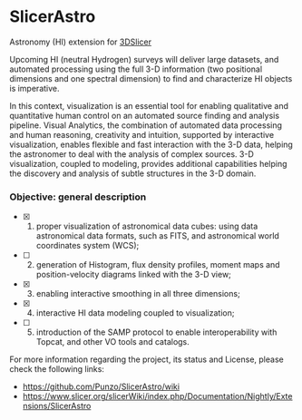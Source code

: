 # SlicerAstro
Astronomy (HI) extension for [3DSlicer](https://www.slicer.org/)

Upcoming HI (neutral Hydrogen) surveys will deliver large datasets, and automated processing using the full 3-D information (two positional dimensions and one spectral dimension) to find and characterize HI objects is imperative. 

In this context, visualization is an essential tool for enabling qualitative and quantitative human control on an automated source finding and analysis pipeline. Visual Analytics, the combination of automated data processing and human reasoning, creativity and intuition, supported by interactive visualization, enables flexible and fast interaction with the 3-D data, helping the astronomer to deal with the analysis of complex sources. 3-D visualization, coupled to modeling, provides additional capabilities helping the discovery and analysis of subtle structures in the 3-D domain.

### Objective: general description</h3>
* [x] 1) proper visualization of astronomical data cubes: using data astronomical data formats, such as FITS, and astronomical world coordinates system (WCS);
* [ ] 2) generation of Histogram, flux density profiles, moment maps and position-velocity diagrams linked with the 3-D view;
* [x] 3) enabling interactive smoothing in all three dimensions;
* [x] 4) interactive HI data modeling coupled to visualization;
* [ ] 5) introduction of the SAMP protocol to enable interoperability with Topcat, and other VO tools and catalogs.


For more information regarding the project, its status and License, please check the following links: 

* https://github.com/Punzo/SlicerAstro/wiki
* https://www.slicer.org/slicerWiki/index.php/Documentation/Nightly/Extensions/SlicerAstro



